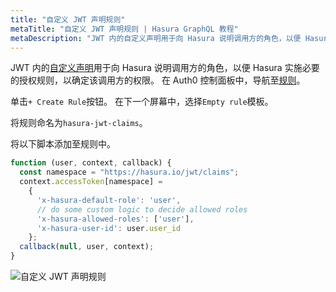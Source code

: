 ```yaml
---
title: "自定义 JWT 声明规则"
metaTitle: "自定义 JWT 声明规则 | Hasura GraphQL 教程"
metaDescription: "JWT 内的自定义声明用于向 Hasura 说明调用方的角色，以便 Hasura 实施必要的授权规则，以确定该调用方的权限。"
---
```


JWT 内的[自定义声明](https://auth0.com/docs/scopes/current/custom-claims)用于向 Hasura 说明调用方的角色，以便 Hasura 实施必要的授权规则，以确定该调用方的权限。
在 Auth0 控制面板中，导航至[规则](https://manage.auth0.com/#/rules)。

单击`+ Create Rule`按钮。 在下一个屏幕中，选择`Empty rule`模板。

将规则命名为`hasura-jwt-claims`。

将以下脚本添加至规则中。

```javascript
function (user, context, callback) {
  const namespace = "https://hasura.io/jwt/claims";
  context.accessToken[namespace] =
    {
      'x-hasura-default-role': 'user',
      // do some custom logic to decide allowed roles
      'x-hasura-allowed-roles': ['user'],
      'x-hasura-user-id': user.user_id
    };
  callback(null, user, context);
}
```

![自定义 JWT 声明规则](https://graphql-engine-cdn.hasura.io/learn-hasura/assets/graphql-hasura/custom-jwt-claims-rule-accessToken.png)
